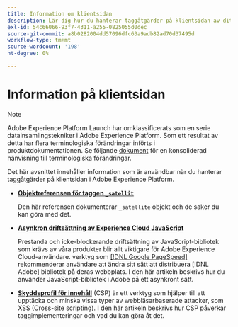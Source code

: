 ```yaml
---
title: Information om klientsidan
description: Lär dig hur du hanterar taggåtgärder på klientsidan av ditt webb- eller mobilprogram.
exl-id: 54c66066-93f7-4311-a255-0825055d0dec
source-git-commit: a8b0282004dd57096dfc63a9adb82ad70d37495d
workflow-type: tm+mt
source-wordcount: '198'
ht-degree: 0%

---
```


# Information på klientsidan

>[!NOTE]
>
>Adobe Experience Platform Launch har omklassificerats som en serie datainsamlingstekniker i Adobe Experience Platform. Som ett resultat av detta har flera terminologiska förändringar införts i produktdokumentationen. Se följande [dokument](../../term-updates.md) för en konsoliderad hänvisning till terminologiska förändringar.

Det här avsnittet innehåller information som är användbar när du hanterar taggåtgärder på klientsidan i Adobe Experience Platform.

* [**Objektreferensen för taggen `_satellit`**](satellite-object.md)

   Den här referensen dokumenterar `_satellite` objekt och de saker du kan göra med det.

* [**Asynkron driftsättning av Experience Cloud JavaScript**](asynchronous-deployment.md)

   Prestanda och icke-blockerande driftsättning av JavaScript-bibliotek som krävs av våra produkter blir allt viktigare för Adobe Experience Cloud-användare. verktyg som [[!DNL Google PageSpeed]](https://developers.google.com/speed/pagespeed/insights/) rekommenderar användare att ändra sitt sätt att distribuera [!DNL Adobe] bibliotek på deras webbplats. I den här artikeln beskrivs hur du använder JavaScript-bibliotek i Adobe på ett asynkront sätt.

* [**Skyddsprofil för innehåll**](content-security-policy.md) (CSP) är ett verktyg som hjälper till att upptäcka och minska vissa typer av webbläsarbaserade attacker, som XSS (Cross-site scripting).  I den här artikeln beskrivs hur CSP påverkar taggimplementeringar och vad du kan göra åt det.
